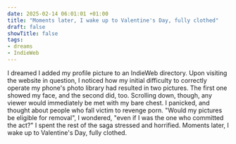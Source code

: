 ```yaml
---
date: 2025-02-14 06:01:01 +01:00
title: "Moments later, I wake up to Valentine's Day, fully clothed"
draft: false
showTitle: false
tags:
- dreams
- IndieWeb
---
```

I dreamed I added my profile picture to an IndieWeb directory. Upon visiting the website in question, I noticed how my initial difficulty to correctly operate my phone's photo library had resulted in two pictures. The first one showed my face, and the second did, too. Scrolling down, though, any viewer would immediately be met with my bare chest. I panicked, and thought about people who fall victim to revenge porn. "Would my pictures be eligible for removal", I wondered, "even if I was the one who committed the act?" I spent the rest of the saga stressed and horrified. Moments later, I wake up to Valentine's Day, fully clothed. 